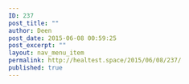 ```yaml
---
ID: 237
post_title: ""
author: Deen
post_date: 2015-06-08 00:59:25
post_excerpt: ""
layout: nav_menu_item
permalink: http://healtest.space/2015/06/08/237/
published: true
---
```

 
